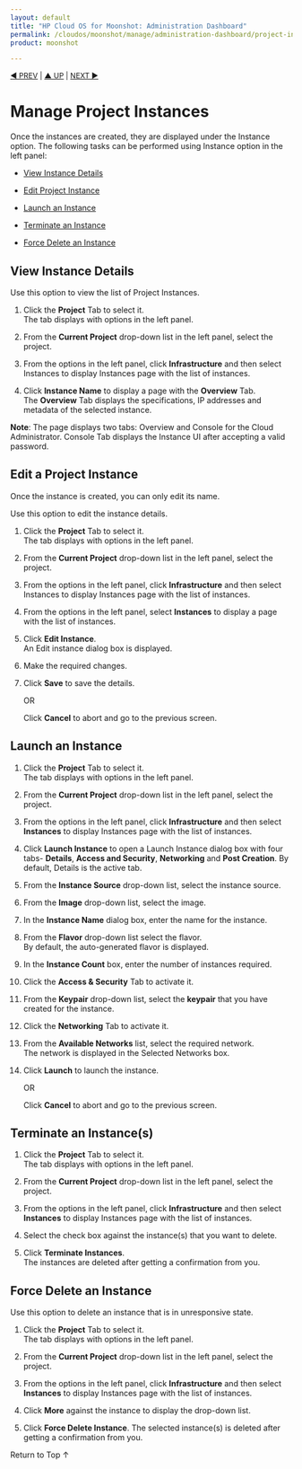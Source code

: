 ```yaml
---
layout: default
title: "HP Cloud OS for Moonshot: Administration Dashboard"
permalink: /cloudos/moonshot/manage/administration-dashboard/project-instances/
product: moonshot

---
```

<!--PUBLISHED-->

<script>

function PageRefresh {
onLoad="window.refresh"
}

PageRefresh();

</script>

<p style="font-size: small;"> <a href="/cloudos/moonshot/manage/administration-dashboard/resource-pools/">&#9664; PREV</a> | <a href="/cloudos/moonshot/manage/administration-dashboard/working-with-project-tab/">&#9650; UP</a> | <a href = "/cloudos/moonshot/manage/administration-dashboard/project-images/">NEXT &#9654;</p></a>

# Manage Project Instances #

Once the instances are created, they are displayed under the Instance option. The following tasks can be performed using Instance option in the left panel:

* <a href="#View Instance Details">View Instance Details</a>

* <a href="#Edit Project Instance">Edit Project Instance</a>

* <a href="#Launch an Instance">Launch an Instance</a>

* <a href="#Terminate an Instance">Terminate an Instance</a>

* <a href="#Force Delete an Instance">Force Delete an Instance</a>


## View Instance Details <a name="View Instance Details"></a>

Use this option to view the list of Project Instances.

1.	Click the **Project** Tab to select it.<br>
The tab displays with options in the left panel.</br>

2.	From the **Current Project** drop-down list in the left panel, select the project.

3.	From the options in the left panel, click **Infrastructure** and then select Instances to display Instances page with the list of instances.

4.	Click **Instance Name** to display a page with the **Overview** Tab.<br>
The **Overview** Tab displays the specifications, IP addresses and metadata of the selected instance.</br>

**Note**: The page displays two tabs: Overview and Console for the Cloud Administrator. Console Tab displays the Instance UI after accepting a valid password. 

## Edit a Project Instance<a name="Edit Project Instance"></a>

Once the instance is created, you can only edit its name.

Use this option to edit the instance details.

1.	Click the **Project** Tab to select it.<br>
The tab displays with options in the left panel.</br>

2.	From the **Current Project** drop-down list in the left panel, select the project.

3.	From the options in the left panel, click **Infrastructure** and then select Instances to display Instances page with the list of instances.

4.	From the options in the left panel, select **Instances** to display a page with the list of instances.

5.	Click **Edit Instance**.<br>
An Edit instance dialog box is displayed.</br>

6.	Make the required changes.

7.	Click **Save** to save the details.

    OR

    Click **Cancel** to abort and go to the previous screen.

## Launch an Instance <a name="Launch an Instance"></a>

1.	Click the **Project** Tab to select it.<br>
The tab displays with options in the left panel.</br>

2.	From the **Current Project** drop-down list in the left panel, select the project.

3.	From the options in the left panel, click **Infrastructure** and then select **Instances** to display Instances page with the list of instances.

4.	Click **Launch Instance** to open a Launch Instance dialog box with four tabs- **Details**, **Access and Security**, **Networking** and **Post Creation**. By default, Details is the active tab.

5.	From the **Instance Source** drop-down list, select the instance source.

6.	From the **Image** drop-down list, select the image.

7.	In the **Instance Name** dialog box, enter the name for the instance.

8.	From the **Flavor** drop-down list select the flavor.<br>
By default, the auto-generated flavor is displayed.</br>

9.	In the **Instance Count** box, enter the number of instances required.

10.	Click the **Access & Security** Tab to activate it.

11.	From the **Keypair** drop-down list, select the **keypair** that you have created for the instance.

12.	Click the **Networking** Tab to activate it.

13.	From the **Available Networks** list, select the required network.<br>
The network is displayed in the Selected Networks box.</br>

14.	Click **Launch** to launch the instance.

    OR
    
    Click **Cancel** to abort and go to the previous screen.

## Terminate an Instance(s) <a name="Terminate an Instance"></a>

1.	Click the **Project** Tab to select it.<br>
The tab displays with options in the left panel.</br>

2.	From the **Current Project** drop-down list in the left panel, select the project.

3.	From the options in the left panel, click **Infrastructure** and then select **Instances** to display Instances page with the list of instances.

4.	Select the check box against the instance(s) that you want to delete.

5.	Click **Terminate Instances**.<br>
The instances are deleted after getting a confirmation from you.</br>

## Force Delete an Instance <a name="Force Delete an Instance"></a>

Use this option to delete an instance that is in unresponsive state.

1.	Click the **Project** Tab to select it.<br>
The tab displays with options in the left panel.</br>

2.	From the **Current Project** drop-down list in the left panel, select the project.

3.	From the options in the left panel, click **Infrastructure** and then select **Instances** to display Instances page with the list of instances.

4.	Click **More** against the instance to display the drop-down list.

5.	Click **Force Delete Instance**.
The selected instance(s) is deleted after getting a confirmation from you.


<a href="#top" style="padding:14px 0px 14px 0px; text-decoration: none;"> Return to Top &#8593; </a>
